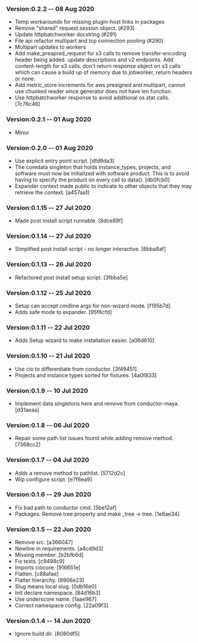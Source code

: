 ### Version:0.2.2 -- 08 Aug 2020

* Temp workarounds for missing plugin-host links in packages
* Remove "shared" request.session object. (#293)
* Update httpbatchworker docstring (#291)
* File api refactor multipart and tcp connection pooling (#290)
* Multipart updates to workers
* Add make_preapred_request for s3 calls to remove transfer-encoding header being added. update descriptions and v2 endpoints. Add content-length for s3 calls. don't return response object on s3 calls which can cause a build up of memory due to jobworker, return headers or none.
* Add metric_store increments for aws presigned and multipart, cannot use chunked reader since generator does not have len function.
* Use httpbatchworker response to avoid additional os.stat calls. [7c76c46]

### Version:0.2.1 -- 01 Aug 2020

* Minor

### Version:0.2.0 -- 01 Aug 2020

* Use explicit entry point script. [dfd9da3]
* The coredata singleton that holds instance_types, projects, and software must now be initialized with software product. This is to avoid having to specify the product on every call to data(). [db0fcb0]
* Expander context made public to indicate to other objects that they may retrieve the context. [a457aa1]

### Version:0.1.15 -- 27 Jul 2020

* Made post install script runnable. [8dce89f]

### Version:0.1.14 -- 27 Jul 2020

* Simplified post install script - no longer interactive. [6bba8af]

### Version:0.1.13 -- 26 Jul 2020

* Refactored post install setup script. [3fbba5e]


### Version:0.1.12 -- 25 Jul 2020

* Setup can accept cmdline args for non-wizard mode. [f195b7d]
* Adds safe mode to expander. [95f6cfd]

### Version:0.1.11 -- 22 Jul 2020

* Adds Setup wizard to make installation easier. [a06d610]

### Version:0.1.10 -- 21 Jul 2020

* Use cio to differentiate from conductor. [3f49451]
* Projects and instance types sorted for fixtures. [4a0f833]

### Version:0.1.9 -- 10 Jul 2020

* Implement data singletons here and remove from conductor-maya. [d31aeaa]

### Version:0.1.8 -- 06 Jul 2020

* Repair some path list issues found while adding remove method. [7368cc2]

### Version:0.1.7 -- 04 Jul 2020

* Adds a remove method to pathlist. [5712d2c]
* Wip configure script. [e7f6ea9]

### Version:0.1.6 -- 29 Jun 2020

* Fix bad path to conductor cmd. [5be12af]
* Packages: Remove tree property and make _tree -> tree. [1e6ae34]

### Version:0.1.5 -- 22 Jun 2020

* Remove src. [a366047]
* Newline in requirements. [a4cd9d3]
* Missing member. [b2bfb6d]
* Fix tests. [c9498c9]
* Imports ciocore. [916651e]
* Flatten. [c88afae]
* Flatter hierarchy. [6906e23]
* Slug means local slug. [0db16e0]
* Init declare namespace. [84d16b3]
* Use underscore name. [1aae967]
* Correct namespace config. [22a09f3]


### Version:0.1.4 -- 14 Jun 2020

* Ignore build dir. [8080df5]
